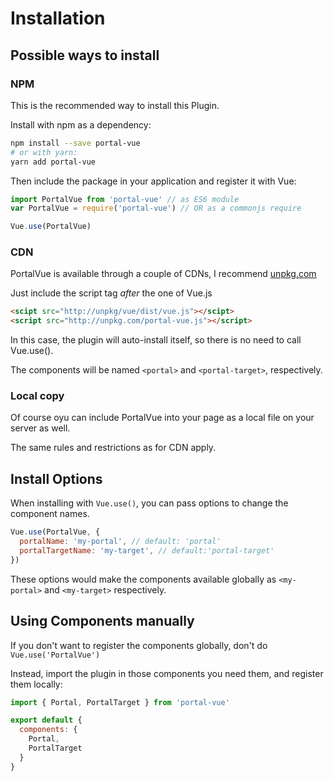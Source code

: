 # Installation

## Possible ways to install

### NPM

This is the recommended way to install this Plugin.

Install with npm as a dependency:
``` bash
npm install --save portal-vue
# or with yarn:
yarn add portal-vue
```
Then include the package in your application and register it with Vue:

``` javascript
import PortalVue from 'portal-vue' // as ES6 module
var PortalVue = require('portal-vue') // OR as a commonjs require

Vue.use(PortalVue)
```

### CDN

PortalVue is available through a couple of CDNs, I recommend
<a href="hhtp://www.unpkg.com">unpkg.com</a>

Just include the script tag *after* the one of Vue.js

```html
<scipt src="http://unpkg/vue/dist/vue.js"></scipt>
<script src="http://unpkg.com/portal-vue.js"></script>
```

In this case, the plugin will auto-install itself, so there is no need to call Vue.use().

The components will be named `<portal>` and `<portal-target>`, respectively.


### Local copy

Of course oyu can include PortalVue into your page as a local file on your server as well.

The same rules and restrictions as for CDN apply.

## Install Options

When installing with `Vue.use()`, you can pass options to change the component names.
```javascript
Vue.use(PortalVue, {
  portalName: 'my-portal', // default: 'portal'
  portalTargetName: 'my-target', // default:'portal-target'
})
```
These options would make the components available globally as `<my-portal>` and `<my-target>` respectively.

## Using Components manually

If you don't want to register the components globally, don't do `Vue.use('PortalVue')`

Instead,  import the plugin in those components you need them, and register them locally:
```javascript
import { Portal, PortalTarget } from 'portal-vue'

export default {
  components: {
    Portal,
    PortalTarget
  }  
}
```
